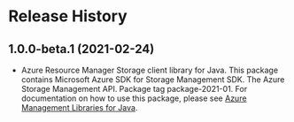 # Release History

## 1.0.0-beta.1 (2021-02-24)

- Azure Resource Manager Storage client library for Java. This package contains Microsoft Azure SDK for Storage Management SDK. The Azure Storage Management API. Package tag package-2021-01. For documentation on how to use this package, please see [Azure Management Libraries for Java](https://aka.ms/azsdk/java/mgmt).
